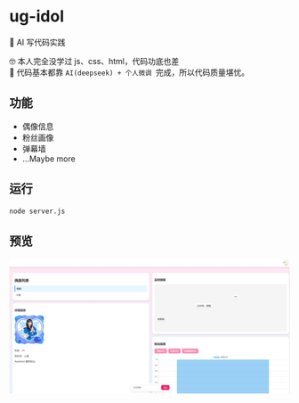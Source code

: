 # ug-idol
🚀 AI 写代码实践

🤓 本人完全没学过 js、css、html，代码功底也差<br />
🤡 代码基本都靠 `AI(deepseek) + 个人微调 `完成，所以代码质量堪忧。


## 功能
- 偶像信息
- 粉丝画像
- 弹幕墙
- ...Maybe more



## 运行
```bash
node server.js
```

## 预览
![](preview.png)
